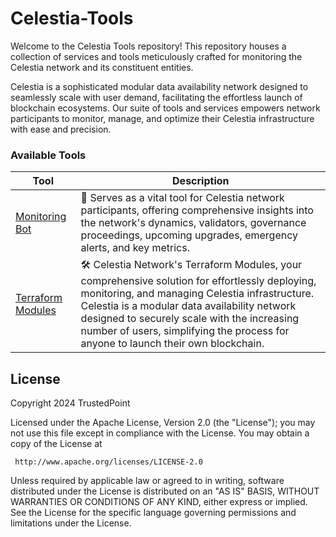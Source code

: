 # Celestia-Tools

Welcome to the Celestia Tools repository! This repository houses a collection of services and tools meticulously crafted for monitoring the Celestia network and its constituent entities.

Celestia is a sophisticated modular data availability network designed to seamlessly scale with user demand, facilitating the effortless launch of blockchain ecosystems. Our suite of tools and services empowers network participants to monitor, manage, and optimize their Celestia infrastructure with ease and precision.

### Available Tools

| Tool              | Description                                                                                                                                                           |
|-------------------|-----------------------------------------------------------------------------------------------------------------------------------------------------------------------|
| [Monitoring Bot](./monitoring-bot)    | 🤖 Serves as a vital tool for Celestia network participants, offering comprehensive insights into the network's dynamics, validators, governance proceedings, upcoming upgrades, emergency alerts, and key metrics. |
| [Terraform Modules](./terraform-modules) | 🛠️ Celestia Network's Terraform Modules, your comprehensive solution for effortlessly deploying, monitoring, and managing Celestia infrastructure. Celestia is a modular data availability network designed to securely scale with the increasing number of users, simplifying the process for anyone to launch their own blockchain. |

## License

Copyright 2024 TrustedPoint

Licensed under the Apache License, Version 2.0 (the "License");
you may not use this file except in compliance with the License.
You may obtain a copy of the License at

     http://www.apache.org/licenses/LICENSE-2.0

Unless required by applicable law or agreed to in writing, software
distributed under the License is distributed on an "AS IS" BASIS,
WITHOUT WARRANTIES OR CONDITIONS OF ANY KIND, either express or implied.
See the License for the specific language governing permissions and
limitations under the License.